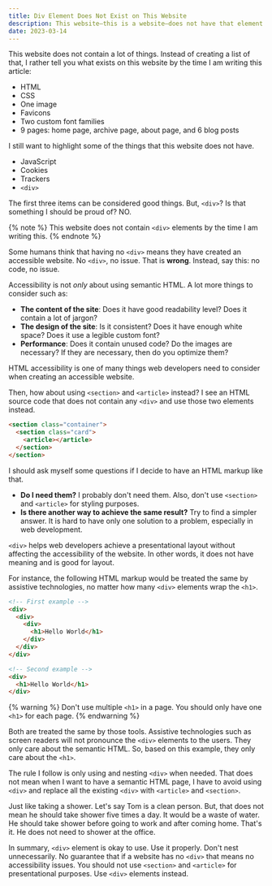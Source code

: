 ```yaml
---
title: Div Element Does Not Exist on This Website
description: This website—this is a website—does not have that element.
date: 2023-03-14
---
```


This website does not contain a lot of things. Instead of creating a list of that, I rather tell you what exists on this website by the time I am writing this article:

- HTML
- CSS
- One image
- Favicons
- Two custom font families
- 9 pages: home page, archive page, about page, and 6 blog posts

I still want to highlight some of the things that this website does not have.

- JavaScript
- Cookies
- Trackers
- `<div>`

The first three items can be considered good things. But, `<div>`? Is that something I should be proud of? NO.

{% note %}
This website does not contain <code>&lt;div&gt;</code> elements by the time I am writing this.
{% endnote  %}

Some humans think that having no `<div>` means they have created an accessible website. No `<div>`, no issue. That is **wrong**. Instead, say this: no code, no issue.

Accessibility is not _only_ about using semantic HTML. A lot more things to consider such as:

- **The content of the site**: Does it have good readability level? Does it contain a lot of jargon?
- **The design of the site**: Is it consistent? Does it have enough white space? Does it use a legible custom font?
- **Performance**: Does it contain unused code? Do the images are necessary? If they are necessary, then do you optimize them?

HTML accessibility is one of many things web developers need to consider when creating an accessible website.

Then, how about using `<section>` and `<article>` instead? I see an HTML source code that does not contain any `<div>` and use those two elements instead.

```html
<section class="container">
  <section class="card">
    <article></article>
  </section>
</section>
```

I should ask myself some questions if I decide to have an HTML markup like that.

- **Do I need them?** I probably don't need them. Also, don't use `<section>` and `<article>` for styling purposes.
- **Is there another way to achieve the same result?** Try to find a simpler answer. It is hard to have only one solution to a problem, especially in web development.

`<div>` helps web developers achieve a presentational layout without affecting the accessibility of the website. In other words, it does not have meaning and is good for layout.

For instance, the following HTML markup would be treated the same by assistive technologies, no matter how many `<div>` elements wrap the `<h1>`.

```html
<!-- First example -->
<div>
  <div>
    <div>
      <h1>Hello World</h1>
    </div>
  </div>
</div>

<!-- Second example -->
<div>
  <h1>Hello World</h1>
</div>
```

{% warning %}
Don't use multiple <code>&lt;h1&gt;</code> in a page. You should only have one <code>&lt;h1&gt;</code> for each page.
{% endwarning  %}

Both are treated the same by those tools. Assistive technologies such as screen readers will not pronounce the `<div>` elements to the users. They only care about the semantic HTML. So, based on this example, they only care about the `<h1>`.

The rule I follow is only using and nesting `<div>` when needed. That does not mean when I want to have a semantic HTML page, I have to avoid using `<div>` and replace all the existing `<div>` with `<article>` and `<section>`.

Just like taking a shower. Let's say Tom is a clean person. But, that does not mean he should take shower five times a day. It would be a waste of water. He should take shower before going to work and after coming home. That's it. He does not need to shower at the office.

In summary, `<div>` element is okay to use. Use it properly. Don't nest unnecessarily. No guarantee that if a website has no `<div>` that means no accessibility issues. You should not use `<section>` and `<article>` for presentational purposes. Use `<div>` elements instead.

